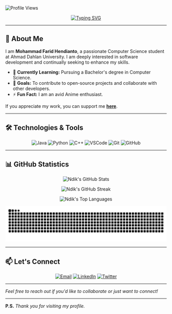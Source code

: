 <!-- Profile Views Badge -->
![Profile Views](https://komarev.com/ghpvc/?username=IRedDragonICY&color=green)

<!-- Animated Typing SVG -->
<p align="center">
  <a href="https://git.io/typing-svg">
    <img src="https://readme-typing-svg.herokuapp.com?font=Fira+Code&size=24&duration=4000&pause=1000&color=F7B25B&center=true&vCenter=true&width=500&lines=Hello%2C+I'm+Mohammad+Farid+Hendianto;Computer+Science+Student;From+Ahmad+Dahlan+University" alt="Typing SVG" />
  </a>
</p>

---

## 👋 About Me

I am **Mohammad Farid Hendianto**, a passionate Computer Science student at Ahmad Dahlan University. I am deeply interested in software development and continually seeking to enhance my skills.

- 🌱 **Currently Learning:** Pursuing a Bachelor's degree in Computer Science.
- 🎯 **Goals:** To contribute to open-source projects and collaborate with other developers.
- ⚡ **Fun Fact:** I am an avid Anime enthusiast.

If you appreciate my work, you can support me [**here**](https://saweria.co/Ndikk).

---

## 🛠️ Technologies & Tools

<p align="center">
  <!-- Programming Languages -->
  <img src="https://img.shields.io/badge/Java-ED8B00?style=for-the-badge&logo=java&logoColor=white" alt="Java" />
  <img src="https://img.shields.io/badge/Python-3776AB?style=for-the-badge&logo=python&logoColor=white" alt="Python" />
  <img src="https://img.shields.io/badge/C%2B%2B-00599C?style=for-the-badge&logo=c%2B%2B&logoColor=white" alt="C++" />
  <!-- Tools -->
  <img src="https://img.shields.io/badge/Visual%20Studio%20Code-0078D7?style=for-the-badge&logo=visual%20studio%20code&logoColor=white" alt="VSCode" />
  <img src="https://img.shields.io/badge/Git-F05032?style=for-the-badge&logo=git&logoColor=white" alt="Git" />
  <img src="https://img.shields.io/badge/GitHub-000000?style=for-the-badge&logo=github&logoColor=white" alt="GitHub" />
</p>

---

## 📊 GitHub Statistics

<p align="center">
  <img src="https://github-readme-stats.vercel.app/api?username=IRedDragonICY&show_icons=true&count_private=true&theme=react&hide_border=true&bg_color=0D1117" alt="Ndik's GitHub Stats" />
</p>

<p align="center">
  <img src="https://github-readme-streak-stats.herokuapp.com/?user=IRedDragonICY&theme=react&hide_border=true&background=0D1117" alt="Ndik's GitHub Streak" />
</p>

<p align="center">
  <img src="https://github-readme-stats.vercel.app/api/top-langs/?username=IRedDragonICY&langs_count=8&layout=compact&theme=react&hide_border=true&bg_color=0D1117" alt="Ndik's Top Languages" />
</p>

<!-- GitHub Snake Animation -->
<p align="center">
  <img src="https://github.com/IRedDragonICY/IRedDragonICY/blob/output/github-contribution-grid-snake.svg" alt="GitHub Snake" />
</p>

---

## 📫 Let's Connect

<p align="center">
  <a href="mailto:2200018401@webmail.uad.ac.id"><img src="https://img.shields.io/badge/Email-D14836?style=for-the-badge&logo=gmail&logoColor=white" alt="Email" /></a>
  <a href="https://www.linkedin.com/in/ireddragonicy"><img src="https://img.shields.io/badge/LinkedIn-0A66C2?style=for-the-badge&logo=linkedin&logoColor=white" alt="LinkedIn" /></a>
  <a href="https://twitter.com/ireddragonicy"><img src="https://img.shields.io/badge/Twitter-1DA1F2?style=for-the-badge&logo=twitter&logoColor=white" alt="Twitter" /></a>
</p>

---

*Feel free to reach out if you'd like to collaborate or just want to connect!*

---

**P.S.** *Thank you for visiting my profile.*

